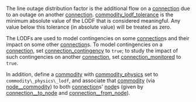 The line outage distribution factor is the additional flow on a [connection](@ref)
due to an outage on another [connection](@ref). 
[commodity\_lodf\_tolerance](@ref) is the minimum absolute value of the LODF that is considered meaningful.
Any value below this tolerance (in absolute value) will be treated as zero.

The LODFs are used to model contingencies on some [connection](@ref)s and their impact on some other [connection](@ref)s.
To model contingencies on a [connection](@ref), set [connection\_contingency](@ref) to `true`;
to study the impact of such contingencies on another [connection](@ref), set [connection\_monitored](@ref) to `true`.

In addition, define a [commodity](@ref) with [commodity\_physics](@ref) set to `commodity\_physics\_lodf`,
and associate that [commodity](@ref) (via [node\_\_commodity](@ref)) to both [connection](@ref)s' [node](@ref)s
(given by [connection\_\_to\_node](@ref) and [connection\_\_from\_node](@ref)).
